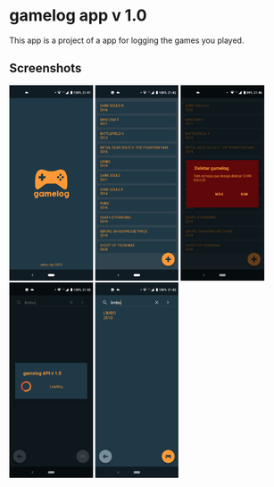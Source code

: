 
gamelog app v 1.0
===================================

This app is a project of a app for logging the games you played.

Screenshots
-------------

<img src="screenshots/1-op.png" height="350" alt="Screenshot"/> <img src="screenshots/2-ls.png" height="350" alt="Screenshot"/> <img src="screenshots/3-dl.png" height="350" alt="Screenshot"/> <img src="screenshots/4-sc.png" height="350" alt="Screenshot"/> <img src="screenshots/5-rl.png" height="350" alt="Screenshot"/>
